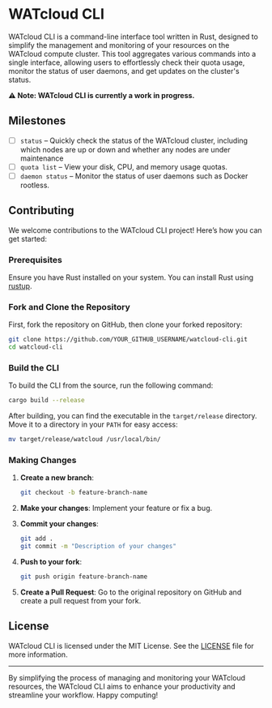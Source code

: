 # WATcloud CLI

WATcloud CLI is a command-line interface tool written in Rust, designed to simplify the management and monitoring of your resources on the WATcloud compute cluster. This tool aggregates various commands into a single interface, allowing users to effortlessly check their quota usage, monitor the status of user daemons, and get updates on the cluster's status.

**⚠️ Note: WATcloud CLI is currently a work in progress.**

<!-- ## Prospective Features

-  **Cluster Status**: Quickly check the status of the WATcloud cluster, including which nodes are up or down and whether any nodes are under maintenance.
-  **Quota Usage**: View your disk, CPU, and memory usage quotas.
-  **Daemon Status**: Monitor the status of user daemons such as Docker rootless. -->

## Milestones
-  [ ] `status` – Quickly check the status of the WATcloud cluster, including which nodes are up or down and whether any nodes are under maintenance
-  [ ] `quota list` – View your disk, CPU, and memory usage quotas.
-  [ ] `daemon status` – Monitor the status of user daemons such as Docker rootless.

## Contributing

We welcome contributions to the WATcloud CLI project! Here’s how you can get started:

### Prerequisites

Ensure you have Rust installed on your system. You can install Rust using [rustup](https://rustup.rs/).

### Fork and Clone the Repository

First, fork the repository on GitHub, then clone your forked repository:

```sh
git clone https://github.com/YOUR_GITHUB_USERNAME/watcloud-cli.git
cd watcloud-cli
```

### Build the CLI

To build the CLI from the source, run the following command:

```sh
cargo build --release
```

After building, you can find the executable in the `target/release` directory. Move it to a directory in your `PATH` for easy access:

```sh
mv target/release/watcloud /usr/local/bin/
```

### Making Changes

1. **Create a new branch**: 
   ```sh
   git checkout -b feature-branch-name
   ```

2. **Make your changes**: Implement your feature or fix a bug.

3. **Commit your changes**: 
   ```sh
   git add .
   git commit -m "Description of your changes"
   ```

4. **Push to your fork**: 
   ```sh
   git push origin feature-branch-name
   ```

5. **Create a Pull Request**: Go to the original repository on GitHub and create a pull request from your fork.


<!-- ## Installation

To install the WATcloud CLI, ensure you have Rust installed on your system. Then, you can build the CLI from the source:

```sh
git clone https://github.com/AarjavPatni/watcloud-cli.git
cd watcloud-cli
cargo build --release
```

After building, you can find the executable in the `target/release` directory. Move it to a directory in your `PATH` for easy access:

```sh
mv target/release/watcloud /usr/local/bin/
``` -->

<!-- ## Usage

The WATcloud CLI provides several commands to interact with the WATcloud compute cluster. Below are some example commands and their usage:

### Check Cluster Status

To get the current status of the WATcloud cluster, use the following command:

```sh
watcloud status
```

This command will display information about which nodes are up or down and whether any nodes are under maintenance.

### Check Quota Usage

To list your current quota usage for disk, CPU, and memory, use:

```sh
watcloud quota list
```

This command will show your current usage and remaining quota. In the future, this command may also support submitting quota edit requests.

### Check Daemon Status

To check the status of user daemons such as Docker rootless, use:

```sh
watcloud daemon status
```

This command will display the status of various user daemons, helping you ensure that your environment is running smoothly. -->


## License

WATcloud CLI is licensed under the MIT License. See the [LICENSE](LICENSE) file for more information.

<!-- ## Contact

For more information, visit our [website](https://cloud.watonomous.ca/get-involved/join#watcloud-cli) or contact us at support@watonomous.ca. -->

---

By simplifying the process of managing and monitoring your WATcloud resources, the WATcloud CLI aims to enhance your productivity and streamline your workflow. Happy computing!